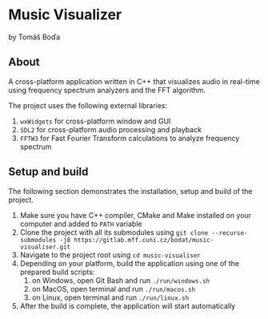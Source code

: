 # Music Visualizer
by Tomáš Boďa

## About
A cross-platform application written in C++ that visualizes audio in real-time using frequency spectrum analyzers and the FFT algorithm.

The project uses the following external libraries:
1. `wxWidgets` for cross-platform window and GUI
2. `SDL2` for cross-platform audio processing and playback
3. `FFTW3` for Fast Fourier Transform calculations to analyze frequency spectrum

## Setup and build
The following section demonstrates the installation, setup and build of the project.

1. Make sure you have C++ compiler, CMake and Make installed on your computer and added to `PATH` variable
2. Clone the project with all its submodules using `git clone --recurse-submodules -j8 https://gitlab.mff.cuni.cz/bodat/music-visualiser.git`
3. Navigate to the project root using `cd music-visualiser`
4. Depending on your platform, build the application using one of the prepared build scripts:
   1. on Windows, open Git Bash and run `./run/windows.sh`
   2. on MacOS, open terminal and run `./run/macos.sh`
   3. on Linux, open terminal and run `./run/linux.sh`
5. After the build is complete, the application will start automatically